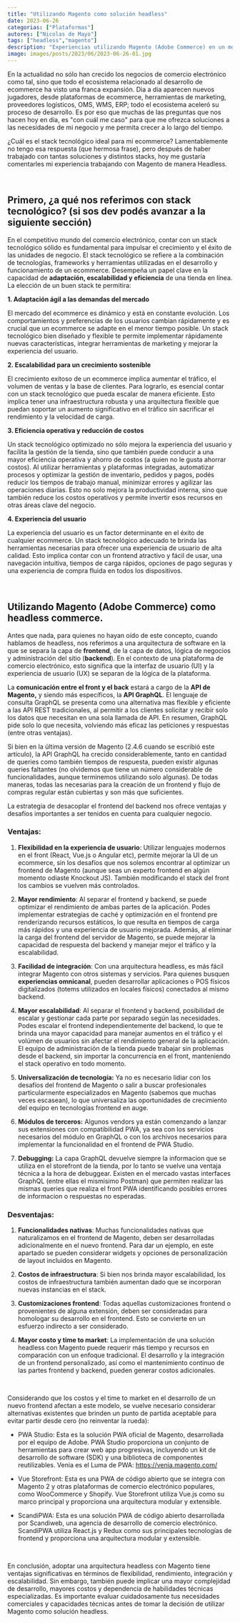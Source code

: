 ```yaml
---
title: "Utilizando Magento como solución headless"
date: 2023-06-26
categorias: ["Plataformas"]
autores: ["Nicolas de Mayo"]
tags: ["headless","magento"]
description: "Experiencias utilizando Magento (Adobe Commerce) en un modelo headless desacoplando el frotend del backend. Ventajas y desventajas."
image: images/posts/2023/06/2023-06-26-01.jpg
---
```


En la actualidad no sólo han crecido los negocios de comercio electrónico como tal, sino que todo el ecosistema relacionado al desarrollo de ecommerce ha visto una franca expansión. Dia a dia aparecen nuevos jugadores, desde plataformas de ecommerce, herramientas de marketing, proveedores logísticos, OMS, WMS, ERP; todo el ecosistema aceleró su proceso de desarrollo. Es por eso que muchas de las preguntas que nos hacen hoy en dia, es "con cuál me caso" para que me ofrezca soluciones a las necesidades de mi negocio y me permita crecer a lo largo del tiempo.

¿Cuál es el stack tecnológico ideal para mi ecommerce? Lamentablemente no tengo esa respuesta (que hermosa frase), pero después de haber trabajado con tantas soluciones y distintos stacks, hoy me gustaría comentarles mi experiencia trabajando con Magento de manera Headless.

&nbsp;

## Primero, ¿a qué nos referimos con stack tecnológico? (si sos dev podés avanzar a la siguiente sección)

En el competitivo mundo del comercio electrónico, contar con un stack tecnológico sólido es fundamental para impulsar el crecimiento y el éxito de las unidades de negocio. El stack tecnológico se refiere a la combinación de tecnologías, frameworks y herramientas utilizadas en el desarrollo y funcionamiento de un ecommerce. Desempeña un papel clave en la capacidad de **adaptación, escalabilidad y eficiencia** de una tienda en línea. La elección de un buen stack te permitira:

**1. Adaptación ágil a las demandas del mercado**

El mercado del ecommerce es dinámico y está en constante evolución. Los comportamientos y preferencias de los usuarios cambian rápidamente y es crucial que un ecommerce se adapte en el menor tiempo posible. Un stack tecnológico bien diseñado y flexible te permite implementar rápidamente nuevas características, integrar herramientas de marketing y mejorar la experiencia del usuario.

**2. Escalabilidad para un crecimiento sostenible**

El crecimiento exitoso de un ecommerce implica aumentar el tráfico, el volumen de ventas y la base de clientes. Para lograrlo, es esencial contar con un stack tecnológico que pueda escalar de manera eficiente. Esto implica tener una infraestructura robusta y una arquitectura flexible que puedan soportar un aumento significativo en el tráfico sin sacrificar el rendimiento y la velocidad de carga.

**3. Eficiencia operativa y reducción de costos**

Un stack tecnológico optimizado no sólo mejora la experiencia del usuario y facilita la gestión de la tienda, sino que también puede conducir a una mayor eficiencia operativa y ahorro de costos (a quien no le gusta ahorrar costos). Al utilizar herramientas y plataformas integradas, automatizar procesos y optimizar la gestión de inventario, pedidos y pagos, podés reducir los tiempos de trabajo manual, minimizar errores y agilizar las operaciones diarias. Esto no solo mejora la productividad interna, sino que también reduce los costos operativos y permite invertir esos recursos en otras áreas clave del negocio.

**4. Experiencia del usuario**

La experiencia del usuario es un factor determinante en el éxito de cualquier ecommerce. Un stack tecnológico adecuado te brinda las herramientas necesarias para ofrecer una experiencia de usuario de alta calidad. Esto implica contar con un frontend atractivo y fácil de usar, una navegación intuitiva, tiempos de carga rápidos, opciones de pago seguras y una experiencia de compra fluida en todos los dispositivos.

&nbsp;

## Utilizando Magento (Adobe Commerce) como headless commerce.

Antes que nada, para quienes no hayan oído de este concepto, cuando hablamos de headless, nos referimos a una arquitectura de software en la que se separa la capa de **frontend**, de la capa de datos, lógica de negocios y administración del sitio (**backend**). En el contexto de una plataforma de comercio electrónico, esto significa que la interfaz de usuario (UI) y la experiencia de usuario (UX) se separan de la lógica de la plataforma.

La **comunicación entre el front y el back** estará a cargo de la **API de Magento,** y siendo más específicos, la **API GraphQL**. El lenguaje de consulta GraphQL se presenta como una alternativa mas flexible y eficiente a las API REST tradicionales, al permitir a los clientes solicitar y recibir solo los datos que necesitan en una sola llamada de API. En resumen, GraphQL pide solo lo que necesita, volviendo más eficaz las peticiones y respuestas (entre otras ventajas).

Si bien en la última versión de Magento (2.4.6 cuando se escribió este artículo), la API GraphQL ha crecido considerablemente, tanto en cantidad de queries como también tiempos de respuesta, pueden existir algunas queries faltantes (no olvidemos que tiene un número considerable de funcionalidades, aunque terminemos utilizando solo algunas). De todas maneras, todas las necesarias para la creación de un frontend y flujo de compras regular están cubiertas y son más que suficientes.

La estrategia de desacoplar el frontend del backend nos ofrece ventajas y desafíos importantes a ser tenidos en cuenta para cualquier negocio.

### Ventajas:

1. **Flexibilidad en la experiencia de usuario**: Utilizar lenguajes modernos en el front (React, Vue.js o Angular etc), permite mejorar la UI de un ecommerce, sin los desafíos que nos solemos encontrar al optimizar un frontend de Magento (aunque seas un experto frontend en algún momento odiaste Knockout JS). También modificando el stack del front los cambios se vuelven más controlados.

2. **Mayor rendimiento**: Al separar el frontend y backend, se puede optimizar el rendimiento de ambas partes de la aplicación. Podes implementar estrategias de caché y optimización en el frontend pre renderizando recursos estáticos, lo que resulta en tiempos de carga más rápidos y una experiencia de usuario mejorada. Además, al eliminar la carga del frontend del servidor de Magento, se puede mejorar la capacidad de respuesta del backend y manejar mejor el tráfico y la escalabilidad.

3. **Facilidad de integración**: Con una arquitectura headless, es más fácil integrar Magento con otros sistemas y servicios. Para quienes busquen **experiencias omnicanal**, pueden desarrollar aplicaciones o POS físicos digitalizados (totems utilizados en locales físicos) conectados al mismo backend.

4. **Mayor escalabilidad**: Al separar el frontend y backend, posibilidad de escalar y gestionar cada parte por separado según las necesidades. Podes escalar el frontend independientemente del backend, lo que te brinda una mayor capacidad para manejar aumentos en el tráfico y el volúmen de usuarios sin afectar el rendimiento general de la aplicación. El equipo de administración de la tienda puede trabajar sin problemas desde el backend, sin importar la concurrencia en el front, manteniendo el stack operativo en todo momento.

5. **Universalización de tecnología:** Ya no es necesario lidiar con los desafíos del frontend de Magento o salir a buscar profesionales particularmente especializados en Magento (sabemos que muchas veces escasean), lo que universaliza las oportunidades de crecimiento del equipo en tecnologías frontend en auge.

6. **Módulos de terceros:** Algunos vendors ya están comenzando a lanzar sus extensiones con compatibilidad PWA, ya sea con los servicios necesarios del módulo en GraphQL o con los archivos necesarios para implementar la funcionalidad en el frontend de PWA Studio.

7. **Debugging:** La capa GraphQL devuelve siempre la informacion que se utiliza en el storefront de la tienda, por lo tanto se vuelve una ventaja técnica a la hora de debuggear. Existen en el mercado vastas interfaces GraphQL (entre ellas el mismisimo Postman) que permiten realizar las mismas queries que realiza el front PWA identificando posibles errores de informacion o respuestas no esperadas.

### Desventajas:

1. **Funcionalidades nativas**: Muchas funcionalidades nativas que naturalizamos en el frontend de Magento, deben ser desarrolladas adicionalmente en el nuevo frontend. Para dar un ejemplo, en este apartado se pueden considerar widgets y opciones de personalización de layout incluidos en Magento.

2. **Costos de infraestructura**: Si bien nos brinda mayor escalabilidad, los costos de infraestructura también aumentan dado que se incorporan nuevas instancias en el stack.

3. **Customizaciones frontend**: Todas aquellas customizaciones frontend o provenientes de alguna extensión, deben ser consideradas para homologar su desarrollo en el frontend. Esto se convierte en un esfuerzo indirecto a ser considerado.

4. **Mayor costo y time to market**: La implementación de una solución headless con Magento puede requerir más tiempo y recursos en comparación con un enfoque tradicional. El desarrollo y la integración de un frontend personalizado, así como el mantenimiento continuo de las partes frontend y backend, pueden generar costos adicionales.

&nbsp;

Considerando que los costos y el time to market en el desarrollo de un nuevo frontend afectan a este modelo, se vuelve necesario considerar alternativas existentes que brinden un punto de partida aceptable para evitar partir desde cero (no reinventar la rueda):

* PWA Studio: Esta es la solución PWA oficial de Magento, desarrollada por el equipo de Adobe. PWA Studio proporciona un conjunto de herramientas para crear web app progresivas, incluyendo un kit de desarrollo de software (SDK) y una biblioteca de componentes reutilizables. Venia es el Luma de PWA: https://venia.magento.com/

* Vue Storefront: Esta es una PWA de código abierto que se integra con Magento 2 y otras plataformas de comercio electrónico populares, como WooCommerce y Shopify. Vue Storefront utiliza Vue.js como su marco principal y proporciona una arquitectura modular y extensible.

* ScandiPWA: Esta es una solución PWA de código abierto desarrollada por Scandiweb, una agencia de desarrollo de comercio electrónico. ScandiPWA utiliza React.js y Redux como sus principales tecnologías de frontend y proporciona una arquitectura modular y extensible.

&nbsp;

En conclusión, adoptar una arquitectura headless con Magento tiene ventajas significativas en términos de flexibilidad, rendimiento, integración y escalabilidad. Sin embargo, también puede implicar una mayor complejidad de desarrollo, mayores costos y dependencia de habilidades técnicas especializadas. Es importante evaluar cuidadosamente tus necesidades comerciales y capacidades técnicas antes de tomar la decisión de utilizar Magento como solución headless.